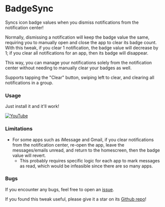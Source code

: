 # BadgeSync

Syncs icon badge values when you dismiss notifications from the notification center!

Normally, dismissing a notification will keep the badge value the same, requiring you to manually open and close the app to clear its badge count. With this tweak, if you clear 1 notification, the badge value will decrease by 1; if you clear all notifications for an app, then its badge will disappear.

This way, you can manage your notifications solely from the notification center without needing to manually clear your badges as well.

Supports tapping the "Clear" button, swiping left to clear, and clearing all notifications in a group.

### Usage

Just install it and it'll work!

[![YouTube](http://i.ytimg.com/vi/kaMF8HQP-_s/hqdefault.jpg)](https://www.youtube.com/watch?v=kaMF8HQP-_s)

### Limitations

- For some apps such as iMessage and Gmail, if you clear notifications from the notification center, re-open the app, leave the messages/emails unread, and return to the homescreen, then the badge value will revert.
    - This probably requires specific logic for each app to mark messages as read, which would be infeasible since there are so many apps.

### Bugs

If you encounter any bugs, feel free to open an [issue](https://github.com/waresnew/badgesync/issues).

If you found this tweak useful, please give it a star on its [Github repo](https://github.com/waresnew/badgesync)!

